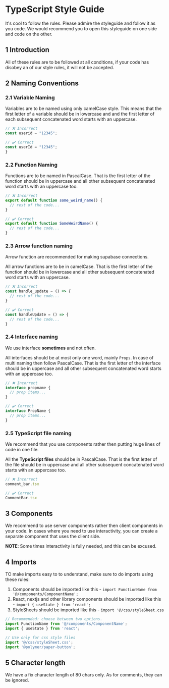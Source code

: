 # TypeScript Style Guide

It's cool to follow the rules. Please admire the styleguide and follow it as you code. We would recommend you to open this styleguide on one side and code on the other.

## 1 Introduction

All of these rules are to be followed at all conditions, if your code has disobey an of our style rules, it will not be accepted.

## 2 Naming Conventions

### 2.1 Variable Naming

Variables are to be named using only camelCase style. This means that the first letter of a variable should be in lowercase and and the first letter of each subsequent concatenated word starts with an uppercase.

```typescript
// ❌ Incorrect
const userid = "12345";

// ✔️ Correct
const userId = "12345";
}
```

### 2.2 Function Naming

Functions are to be named in PascalCase. That is the first letter of the function should be in uppercase and all other subsequent concatenated word starts with an uppercase too.

```typescript
// ❌ Incorrect
export default function some_weird_name() {
  // rest of the code...
}

// ✔️ Correct
export default function SomeWeirdName() {
  // rest of the code...
}
```

### 2.3 Arrow function naming

Arrow function are recommended for making supabase connections.

All arrow functions are to be in camelCase. That is the first letter of the function should be in lowercase and all other subsequent concatenated word starts with an uppercase.

```typescript
// ❌ Incorrect
const handle_update = () => {
  // rest of the code...
}

// ✔️ Correct
const handleUpdate = () => {
  // rest of the code...
}
```

### 2.4 Interface naming

We use interface **sometimes** and not often.

All interfaces should be at most only one word, mainly `Props`. In case of multi naming then follow PascalCase.
That is the first letter of the interface should be in uppercase and all other subsequent concatenated word starts with an uppercase too.

```typescript
// ❌ Incorrect
interface propname {
  // prop items...
}

// ✔️ Correct
interface PropName {
  // prop items...
}
```

### 2.5 TypeScript file naming

We recommend that you use components rather then putting huge lines of code in one file.

All the **TypeScript files** should be in PascalCase. That is the first letter of the file should be in uppercase and all other subsequent concatenated word starts with an uppercase too.

```typescript
// ❌ Incorrect
comment_bar.tsx

// ✔️ Correct
CommentBar.tsx
```

## 3 Components

We recommend to use server components rather then client components in your code. In cases where you need to use interactivity, you can create a separate component that uses the client side.

**NOTE**: Some times interactivity is fully needed, and this can be excused.

## 4 Imports

TO make imports easy to to understand, make sure to do imports using these rules:

1. Components should be imported like this - `import FunctionName from '@/components/ComponentName';`
2. React, nextjs and other library components should be imported like this - `import { useState } from 'react';`
3. StyleSheets should be imported like this - `import '@/css/styleSheet.css`

```typescript
// Recommended: choose between two options.
import FunctionName from '@/components/ComponentName';
import { useState } from 'react';

// Use only for css style files
import '@/css/styleSheet.css';
import '@polymer/paper-button';
```

## 5 Character length

We have a fix character length of 80 chars only. As for comments, they can be ignored.
